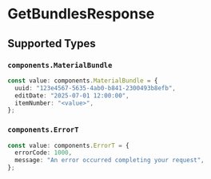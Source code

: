 # GetBundlesResponse


## Supported Types

### `components.MaterialBundle`

```typescript
const value: components.MaterialBundle = {
  uuid: "123e4567-5635-4ab0-b841-2300493b8efb",
  editDate: "2025-07-01 12:00:00",
  itemNumber: "<value>",
};
```

### `components.ErrorT`

```typescript
const value: components.ErrorT = {
  errorCode: 1000,
  message: "An error occurred completing your request",
};
```

